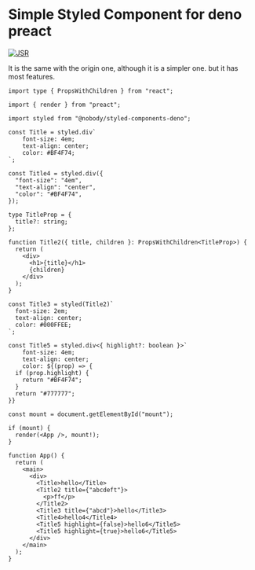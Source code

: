 # Simple Styled Component for deno preact

[![JSR](https://jsr.io/badges/@nobody/styled-components-deno)](https://jsr.io/@nobody/styled-components-deno)

It is the same with the origin one, although it is a simpler one. but it has
most features.

```tsx
import type { PropsWithChildren } from "react";

import { render } from "preact";

import styled from "@nobody/styled-components-deno";

const Title = styled.div`
    font-size: 4em;
    text-align: center;
    color: #BF4F74;
`;

const Title4 = styled.div({
  "font-size": "4em",
  "text-align": "center",
  "color": "#BF4F74",
});

type TitleProp = {
  title?: string;
};

function Title2({ title, children }: PropsWithChildren<TitleProp>) {
  return (
    <div>
      <h1>{title}</h1>
      {children}
    </div>
  );
}

const Title3 = styled(Title2)`
  font-size: 2em;
  text-align: center;
  color: #000FFEE;
`;

const Title5 = styled.div<{ highlight?: boolean }>`
    font-size: 4em;
    text-align: center;
    color: ${(prop) => {
  if (prop.highlight) {
    return "#BF4F74";
  }
  return "#777777";
}}

const mount = document.getElementById("mount");

if (mount) {
  render(<App />, mount!);
}

function App() {
  return (
    <main>
      <div>
        <Title>hello</Title>
        <Title2 title={"abcdeft"}>
          <p>ff</p>
        </Title2>
        <Title3 title={"abcd"}>hello</Title3>
        <Title4>hello4</Title4>
        <Title5 highlight={false}>hello6</Title5>
        <Title5 highlight={true}>hello6</Title5>
      </div>
    </main>
  );
}
```
